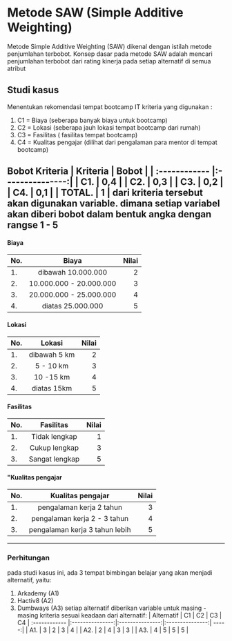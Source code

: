 # Metode SAW (Simple Additive Weighting)
Metode Simple Additive Weighting (SAW) dikenal dengan istilah metode penjumlahan terbobot. Konsep dasar pada metode SAW adalah mencari penjumlahan terbobot dari rating kinerja pada setiap alternatif di semua atribut

## Studi kasus
Menentukan rekomendasi tempat bootcamp IT
kriteria yang digunakan :

1. C1 = Biaya (seberapa banyak biaya untuk bootcamp)
2. C2 = Lokasi (seberapa jauh lokasi tempat bootcamp dari rumah)
3. C3 = Fasilitas ( fasilitas tempat bootcamp)
4. C4 = Kualitas pengajar (dilihat dari pengalaman para mentor di tempat bootcamp)

**Bobot Kriteria**
| Kriteria  | Bobot  |
| :------------ |:---------------:| 
| C1. | 0,4 | 
| C2. | 0,3 | 
| C3. | 0,2 | 
| C4. | 0,1 | 
| TOTAL. | 1 | 
dari kriteria tersebut akan digunakan variable. dimana setiap variabel akan diberi bobot dalam bentuk angka dengan rangse 1 - 5 
---
#### Biaya
| No.  | Biaya  | Nilai |
| :------------ |:---------------:| -----:|
| 1. | dibawah 10.000.000 | 2 |
| 2. | 10.000.000 - 20.000.000 | 3 |
| 3. | 20.000.000 - 25.000.000 | 4 |
| 4. | diatas 25.000.000 | 5 |

#### Lokasi
| No.  | Lokasi  | Nilai |
| :------------ |:---------------:| -----:|
| 1. | dibawah 5 km | 2 |
| 2. | 5 - 10 km | 3 |
| 3. | 10 -15 km | 4 |
| 4. | diatas 15km | 5 |

#### Fasilitas
| No.  | Fasilitas  | Nilai |
| :------------ |:---------------:| -----:|
| 1. | Tidak lengkap | 1 |
| 2. | Cukup lengkap | 3 |
| 3. | Sangat lengkap | 5 |

#### "Kualitas pengajar
| No.  | Kualitas pengajar  | Nilai |
| :------------ |:---------------:| -----:|
| 1. | pengalaman kerja 2 tahun | 3 |
| 2. | pengalaman kerja 2 - 3 tahun | 4 |
| 3. | pengalaman kerja 3 tahun lebih | 5 |

---
### Perhitungan
pada studi kasus ini, ada 3 tempat bimbingan belajar yang akan menjadi alternatif, yaitu:
1. Arkademy (A1)
2. Hactiv8 (A2)
3. Dumbways (A3)
setiap alternatif diberikan variable untuk masing - masing kriteria sesuai keadaan dari alternatif: 
| Alternatif  | C1  | C2 | C3 | C4
| :------------ |:---------------:|:---------------:|:---------------:| -----:|
| A1. | 3 | 2 | 3 | 4 |
| A2. | 2 | 4 | 3 | 3 |
| A3. | 4 | 5 | 5 | 5 |
